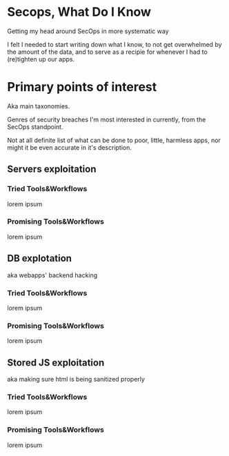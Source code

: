 # Secops, What Do I Know 
Getting my head around SecOps in more systematic way

I felt I needed to start writing down what I know, to not get overwhelmed by the amount of the data, and to serve as a recipie for whenever
I had to (re)tighten up our apps.

# Primary points of interest

Aka main taxonomies.

Genres of security breaches I'm most interested in currently, from the SecOps standpoint.

Not at all definite list of what can be done to poor, little, harmless apps, nor might it be even accurate in it's description.


## Servers exploitation

### Tried Tools&Workflows

lorem ipsum

### Promising Tools&Workflows

lorem ipsum


## DB explotation

aka webapps' backend hacking

### Tried Tools&Workflows

lorem ipsum

### Promising Tools&Workflows

lorem ipsum


## Stored JS exploitation

aka making sure html is being sanitized properly

### Tried Tools&Workflows

lorem ipsum

### Promising Tools&Workflows

lorem ipsum
